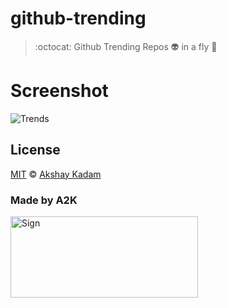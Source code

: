 # github-trending

> :octocat: Github Trending Repos :alien: in a fly :rocket:

# Screenshot

![Trends](http://imgur.com/U0r2Xfc.png)

## License

[MIT](LICENSE.md) © [Akshay Kadam](https://github.com/deadcoder0904)

### Made by A2K

<img src="http://imgur.com/jfmA33n.png" alt="Sign" width=300 height=130 />
